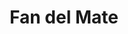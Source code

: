 ---
title: "Fan del Mate"
url: /ciudad-autonoma-de-buenos-aires/fan-del-mate/
shop: menaje del hogar
---